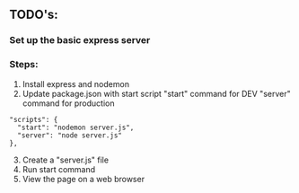 ## TODO's:
### Set up the basic express server

### Steps:
1. Install express and nodemon
2. Update package.json with start script
"start" command for DEV
"server" command for production
```
"scripts": {
  "start": "nodemon server.js", 
  "server": "node server.js"
},
```
3. Create a "server.js" file 
4. Run start command 
5. View the page on a web browser